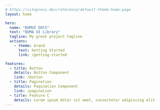 ```yaml
---
# https://vitepress.dev/reference/default-theme-home-page
layout: home

hero:
  name: "BUMUI DOCS"
  text: "BUMA UI Library"
  tagline: My great project tagline
  actions:
    - theme: brand
      text: Getting Started
      link: /getting-started

features:
  - title: Button
    details: Button Component
    link: /button
  - title: Pagination
    details: Pagination Component
    link: /pagination
  - title: Feature C
    details: Lorem ipsum dolor sit amet, consectetur adipiscing elit
---
```

